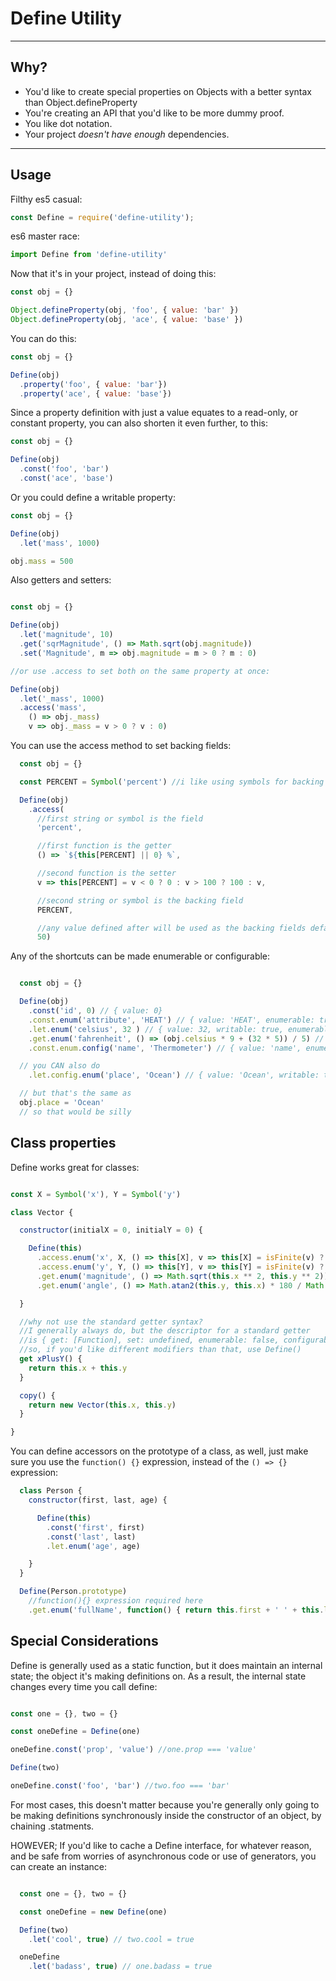 # Define Utility
___

## Why?

- You'd like to create special properties on Objects with a better syntax than Object.defineProperty
- You're creating an API that you'd like to be more dummy proof.
- You like dot notation.
- Your project *doesn't have enough* dependencies.

___

## Usage

Filthy es5 casual:

```js
const Define = require('define-utility');
```

es6 master race:

```js
import Define from 'define-utility'
```

Now that it's in your project, instead of doing this:
```js
const obj = {}

Object.defineProperty(obj, 'foo', { value: 'bar' })
Object.defineProperty(obj, 'ace', { value: 'base' })
```

You can do this:
```js
const obj = {}

Define(obj)
  .property('foo', { value: 'bar'})
  .property('ace', { value: 'base'})
```

Since a property definition with just a value equates to a read-only, or constant property, you can also shorten it even further, to this:

```js
const obj = {}

Define(obj)
  .const('foo', 'bar')
  .const('ace', 'base')

```

Or you could define a writable property:

```js
const obj = {}

Define(obj)
  .let('mass', 1000)

obj.mass = 500
```

Also getters and setters:

```js

const obj = {}

Define(obj)
  .let('magnitude', 10)
  .get('sqrMagnitude', () => Math.sqrt(obj.magnitude))
  .set('Magnitude', m => obj.magnitude = m > 0 ? m : 0)

//or use .access to set both on the same property at once:

Define(obj)
  .let('_mass', 1000)
  .access('mass',
    () => obj._mass)
    v => obj._mass = v > 0 ? v : 0)

```

You can use the access method to set backing fields:

```js
  const obj = {}

  const PERCENT = Symbol('percent') //i like using symbols for backing fields

  Define(obj)
    .access(
      //first string or symbol is the field
      'percent',

      //first function is the getter          
      () => `${this[PERCENT] || 0} %`,  

      //second function is the setter                
      v => this[PERCENT] = v < 0 ? 0 : v > 100 ? 100 : v,

      //second string or symbol is the backing field
      PERCENT,

      //any value defined after will be used as the backing fields default value
      50)

```

Any of the shortcuts can be made enumerable or configurable:

```js

  const obj = {}

  Define(obj)
    .const('id', 0) // { value: 0}
    .const.enum('attribute', 'HEAT') // { value: 'HEAT', enumerable: true }
    .let.enum('celsius', 32 ) // { value: 32, writable: true, enumerable: true }
    .get.enum('fahrenheit', () => (obj.celsius * 9 + (32 * 5)) / 5) // { get: [Function], enumerable: true }
    .const.enum.config('name', 'Thermometer') // { value: 'name', enumerable: true, configurable: true }

  // you CAN also do
    .let.config.enum('place', 'Ocean') // { value: 'Ocean', writable: true, configurable: true, enumerable: true }

  // but that's the same as
  obj.place = 'Ocean'
  // so that would be silly

```

## Class properties

Define works great for classes:

```js

const X = Symbol('x'), Y = Symbol('y')

class Vector {

  constructor(initialX = 0, initialY = 0) {

    Define(this)
      .access.enum('x', X, () => this[X], v => this[X] = isFinite(v) ? v : this[X], initialX)
      .access.enum('y', Y, () => this[Y], v => this[Y] = isFinite(v) ? v : this[Y], initialY)
      .get.enum('magnitude', () => Math.sqrt(this.x ** 2, this.y ** 2))
      .get.enum('angle', () => Math.atan2(this.y, this.x) * 180 / Math.PI)

  }

  //why not use the standard getter syntax?
  //I generally always do, but the descriptor for a standard getter
  //is { get: [Function], set: undefined, enumerable: false, configurable: true }
  //so, if you'd like different modifiers than that, use Define()
  get xPlusY() {
    return this.x + this.y
  }

  copy() {
    return new Vector(this.x, this.y)
  }

}

```

You can define accessors on the prototype of a class, as well, just make sure you use the ``` function() {} ``` expression, instead of the ``` () => {} ``` expression:

```js
  class Person {
    constructor(first, last, age) {

      Define(this)
        .const('first', first)
        .const('last', last)
        .let.enum('age', age)

    }
  }

  Define(Person.prototype)
    //function(){} expression required here
    .get.enum('fullName', function() { return this.first + ' ' + this.last })
```

## Special Considerations

Define is generally used as a static function, but it does maintain an internal state;
the object it's making definitions on. As a result, the internal state changes every time
you call define:

```js

const one = {}, two = {}

const oneDefine = Define(one)

oneDefine.const('prop', 'value') //one.prop === 'value'

Define(two)

oneDefine.const('foo', 'bar') //two.foo === 'bar'

```

For most cases, this doesn't matter because you're generally only going to be making
definitions synchronously inside the constructor of an object, by chaining .statments.

HOWEVER; If you'd like to cache a Define interface, for whatever reason, and be safe
from worries of asynchronous code or use of generators, you can create an instance:

```js

  const one = {}, two = {}

  const oneDefine = new Define(one)

  Define(two)
    .let('cool', true) // two.cool = true

  oneDefine
    .let('badass', true) // one.badass = true

```
